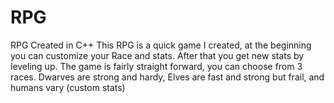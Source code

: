 # RPG
RPG Created in C++
This RPG is a quick game I created, at the beginning you can customize your Race and stats.
After that you get new stats by leveling up. 
The game is fairly straight forward, you can choose from 3 races. 
Dwarves are strong and hardy, Elves are fast and strong but frail, and humans vary (custom stats)
